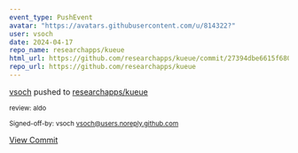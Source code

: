 ```yaml
---
event_type: PushEvent
avatar: "https://avatars.githubusercontent.com/u/814322?"
user: vsoch
date: 2024-04-17
repo_name: researchapps/kueue
html_url: https://github.com/researchapps/kueue/commit/27394dbe6615f680647f3a45c4f9a5bfbcfd9131
repo_url: https://github.com/researchapps/kueue
---
```


<a href='https://github.com/vsoch' target='_blank'>vsoch</a> pushed to <a href='https://github.com/researchapps/kueue' target='_blank'>researchapps/kueue</a>

<small>review: aldo

Signed-off-by: vsoch <vsoch@users.noreply.github.com></small>

<a href='https://github.com/researchapps/kueue/commit/27394dbe6615f680647f3a45c4f9a5bfbcfd9131' target='_blank'>View Commit</a>